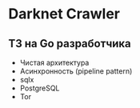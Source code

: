 # Darknet Crawler
## ТЗ на Go разработчика

- Чистая архитектура
- Асинхронность (pipeline pattern)
- sqlx
- PostgreSQL
- Tor
